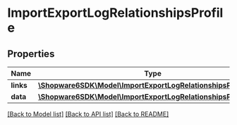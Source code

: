# ImportExportLogRelationshipsProfile

## Properties
Name | Type | Description | Notes
------------ | ------------- | ------------- | -------------
**links** | [**\Shopware6SDK\Model\ImportExportLogRelationshipsProfileLinks**](ImportExportLogRelationshipsProfileLinks.md) |  | [optional] 
**data** | [**\Shopware6SDK\Model\ImportExportLogRelationshipsProfileData**](ImportExportLogRelationshipsProfileData.md) |  | [optional] 

[[Back to Model list]](../../README.md#documentation-for-models) [[Back to API list]](../../README.md#documentation-for-api-endpoints) [[Back to README]](../../README.md)

